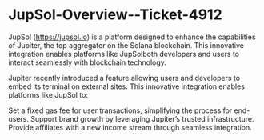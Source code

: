 # JupSol-Overview--Ticket-4912


JupSol (https://jupsol.io) is a platform designed to enhance the capabilities of Jupiter, the top aggregator on the Solana blockchain. This innovative integration enables platforms like JupSolboth developers and users to interact seamlessly with blockchain technology.

Jupiter recently introduced a feature allowing users and developers to embed its terminal on external sites. This innovative integration enables platforms like JupSol to:

Set a fixed gas fee for user transactions, simplifying the process for end-users.
Support brand growth by leveraging Jupiter’s trusted infrastructure.
Provide affiliates with a new income stream through seamless integration.
